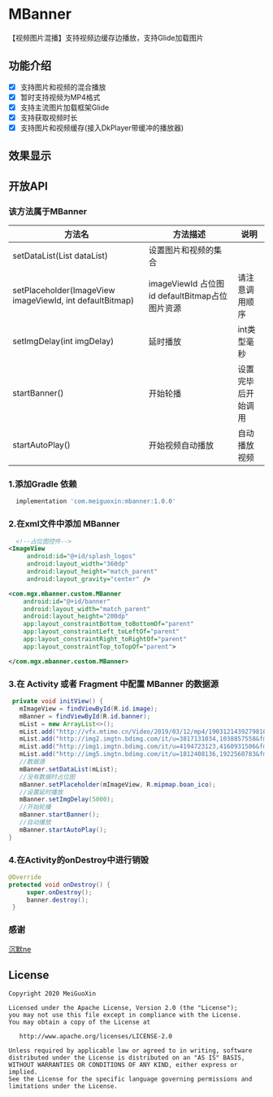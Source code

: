 # MBanner
【视频图片混播】支持视频边缓存边播放，支持Glide加载图片

## 功能介绍
- [x] 支持图片和视频的混合播放
- [x] 暂时支持视频为MP4格式
- [x] 支持主流图片加载框架Glide
- [x] 支持获取视频时长
- [x] 支持图片和视频缓存(接入DkPlayer带缓冲的播放器)
	
## 效果显示

## 开放API
### 该方法属于MBanner
方法名  | 方法描述  | 说明
 ---- | ----- | ------  
 setDataList(List<String> dataList)  |设置图片和视频的集合
 setPlaceholder(ImageView imageViewId, int defaultBitmap)|imageViewId 占位图id  defaultBitmap占位图片资源|请注意调用顺序
 setImgDelay(int imgDelay)  | 延时播放 | int类型毫秒
 startBanner()  | 开始轮播 | 设置完毕后开始调用
 startAutoPlay() | 开始视频自动播放 | 自动播放视频
 
### 1.添加Gradle 依赖
```groovy
  implementation 'com.meiguoxin:mbanner:1.0.0'
```
### 2.在xml文件中添加 MBanner
```xml
  <!--占位图控件-->
<ImageView
     android:id="@+id/splash_logos"
     android:layout_width="360dp"
     android:layout_height="match_parent"
     android:layout_gravity="center" />

<com.mgx.mbanner.custom.MBanner
    android:id="@+id/banner"
    android:layout_width="match_parent"
    android:layout_height="200dp"
    app:layout_constraintBottom_toBottomOf="parent"
    app:layout_constraintLeft_toLeftOf="parent"
    app:layout_constraintRight_toRightOf="parent"
    app:layout_constraintTop_toTopOf="parent">

</com.mgx.mbanner.custom.MBanner>
```
### 3.在 Activity 或者 Fragment 中配置 MBanner 的数据源
```java
 private void initView() {
   mImageView = findViewById(R.id.image);
   mBanner = findViewById(R.id.banner);
   mList = new ArrayList<>();
   mList.add("http://vfx.mtime.cn/Video/2019/03/12/mp4/190312143927981075.mp4");
   mList.add("http://img2.imgtn.bdimg.com/it/u=3817131034,1038857558&fm=27&gp=0.jpg");
   mList.add("http://img1.imgtn.bdimg.com/it/u=4194723123,4160931506&fm=200&gp=0.jpg");
   mList.add("http://img5.imgtn.bdimg.com/it/u=1812408136,1922560783&fm=27&gp=0.jpg");
   //数据源
   mBanner.setDataList(mList);
   //没有数据时占位图
   mBanner.setPlaceholder(mImageView, R.mipmap.boan_ico);
   //设置延时播放
   mBanner.setImgDelay(5000);
   //开始轮播
   mBanner.startBanner();
   //自动播放
   mBanner.startAutoPlay();
}
```
### 4.在Activity的onDestroy中进行销毁
```java 
@Override
protected void onDestroy() {
     super.onDestroy();
     banner.destroy();
 }
```
### 感谢
[沉默ne](https://blog.csdn.net/a598068693/article/details/80341099)
## License

	Copyright 2020 MeiGuoXin

    Licensed under the Apache License, Version 2.0 (the "License");
    you may not use this file except in compliance with the License.
    You may obtain a copy of the License at

       http://www.apache.org/licenses/LICENSE-2.0

    Unless required by applicable law or agreed to in writing, software
    distributed under the License is distributed on an "AS IS" BASIS,
    WITHOUT WARRANTIES OR CONDITIONS OF ANY KIND, either express or implied.
    See the License for the specific language governing permissions and
    limitations under the License.